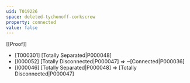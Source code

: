 ```yaml
---
uid: T019226
space: deleted-tychonoff-corkscrew
property: connected
value: false
---
```

[[Proof]]

* [T000301] [Totally Separated|P000048]
* [I000052] [Totally Disconnected|P000047] => ~[Connected|P000036]
* [I000046] [Totally Separated|P000048] => [Totally Disconnected|P000047]


